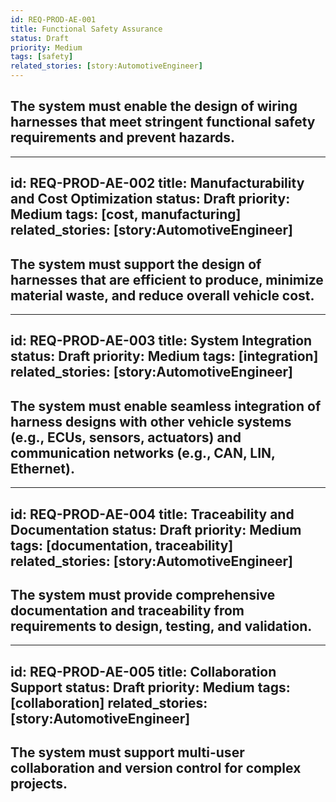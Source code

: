 ```yaml
---
id: REQ-PROD-AE-001
title: Functional Safety Assurance
status: Draft
priority: Medium
tags: [safety]
related_stories: [story:AutomotiveEngineer]
---
```


## The system must enable the design of wiring harnesses that meet stringent functional safety requirements and prevent hazards.

---
id: REQ-PROD-AE-002
title: Manufacturability and Cost Optimization
status: Draft
priority: Medium
tags: [cost, manufacturing]
related_stories: [story:AutomotiveEngineer]
---

## The system must support the design of harnesses that are efficient to produce, minimize material waste, and reduce overall vehicle cost.

---
id: REQ-PROD-AE-003
title: System Integration
status: Draft
priority: Medium
tags: [integration]
related_stories: [story:AutomotiveEngineer]
---

## The system must enable seamless integration of harness designs with other vehicle systems (e.g., ECUs, sensors, actuators) and communication networks (e.g., CAN, LIN, Ethernet).

---
id: REQ-PROD-AE-004
title: Traceability and Documentation
status: Draft
priority: Medium
tags: [documentation, traceability]
related_stories: [story:AutomotiveEngineer]
---

## The system must provide comprehensive documentation and traceability from requirements to design, testing, and validation.

---
id: REQ-PROD-AE-005
title: Collaboration Support
status: Draft
priority: Medium
tags: [collaboration]
related_stories: [story:AutomotiveEngineer]
---

## The system must support multi-user collaboration and version control for complex projects.

